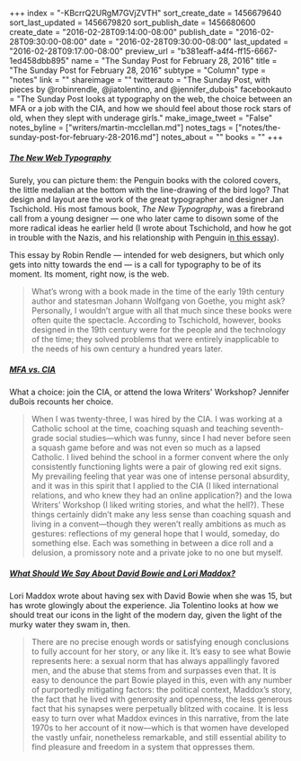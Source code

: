+++
index = "-KBcrrQ2URgM7GVjZVTH"
sort_create_date = 1456679640
sort_last_updated = 1456679820
sort_publish_date = 1456680600
create_date = "2016-02-28T09:14:00-08:00"
publish_date = "2016-02-28T09:30:00-08:00"
date = "2016-02-28T09:30:00-08:00"
last_updated = "2016-02-28T09:17:00-08:00"
preview_url = "b381eaff-a4f4-ff15-6667-1ed458dbb895"
name = "The Sunday Post for February 28, 2016"
title = "The Sunday Post for February 28, 2016"
subtype = "Column"
type = "notes"
link = ""
shareimage = ""
twitterauto = "The Sunday Post, with pieces by @robinrendle, @jiatolentino, and @jennifer_dubois"
facebookauto = "The Sunday Post looks at typography on the web, the choice between an MFA or a job with the CIA, and how we should feel about those rock stars of old, when they slept with underage girls."
make_image_tweet = "False"
notes_byline = ["writers/martin-mcclellan.md"]
notes_tags = ["notes/the-sunday-post-for-february-28-2016.md"]
notes_about = ""
books = ""
+++
<h5><a href="https://www.robinrendle.com/essays/new-web-typography/" title="The New Web Typography › Robin Rendle">The New Web Typography</a></h5>

Surely, you can picture them: the Penguin books with the colored covers, the little medalian at the bottom with the line-drawing of the bird logo? That design and layout are the work of the great typographer and designer Jan Tschichold. His most famous book, _The New Typography_, was a firebrand call from a young designer &mdash; one who later came to disown some of the more radical ideas he earlier held (I wrote about Tschichold, and how he got in trouble with the Nazis, and his relationship with Penguin i<a href="http://www.mcsweeneys.net/articles/tschichold-nazis-and-allen-lane-the-modernist-politics-of-type" title="McSweeney&amp;rsquo;s Internet Tendency:  Letters From the Hellbox: Tschichold, Nazis and Allen Lane: The Modernist Politics of Type.">n this essay</a>).

This essay by Robin Rendle &mdash; intended for web designers, but which only gets into nitty towards the end &mdash; is a call for typography to be of its moment. Its moment, right now, is the web.

<blockquote>
	What’s wrong with a book made in the time of the early 19th century author and statesman Johann Wolfgang von Goethe, you might ask? Personally, I wouldn’t argue with all that much since these books were often quite the spectacle. According to Tschichold, however, books designed in the 19th century were for the people and the technology of the time; they solved problems that were entirely inapplicable to the needs of his own century a hundred years later.
</blockquote>

<h5><a href="http://www.laphamsquarterly.org/roundtable/mfa-vs-cia" title="MFA vs. CIA | Lapham’s Quarterly">MFA vs. CIA</a></h5>

What a choice: join the CIA, or attend the Iowa Writers' Workshop? Jennifer duBois recounts her choice.

<blockquote>
	When I was twenty-three, I was hired by the CIA. I was working at a Catholic school at the time, coaching squash and teaching seventh-grade social studies—which was funny, since I had never before seen a squash game before and was not even so much as a lapsed Catholic. I lived behind the school in a former convent where the only consistently functioning lights were a pair of glowing red exit signs. My prevailing feeling that year was one of intense personal absurdity, and it was in this spirit that I applied to the CIA (I liked international relations, and who knew they had an online application?) and the Iowa Writers’ Workshop (I liked writing stories, and what the hell?). These things certainly didn’t make any less sense than coaching squash and living in a convent—though they weren’t really ambitions as much as gestures: reflections of my general hope that I would, someday, do something else. Each was something in between a dice roll and a delusion, a promissory note and a private joke to no one but myself.
</blockquote>

<h5><a href="http://jezebel.com/what-should-we-say-about-david-bowie-and-lori-maddox-1754533894" title="What Should We Say About David Bowie and Lori Maddox?">What Should We Say About David Bowie and Lori Maddox?</a></h5>

Lori Maddox wrote about having sex with David Bowie when she was 15, but has wrote glowingly about the experience. Jia Tolentino looks at how we should treat our icons in the light of the modern day, given the light of the murky water they swam in, then. 

<blockquote>
	There are no precise enough words or satisfying enough conclusions to fully account for her story, or any like it. It’s easy to see what Bowie represents here: a sexual norm that has always appallingly favored men, and the abuse that stems from and surpasses even that. It is easy to denounce the part Bowie played in this, even with any number of purportedly mitigating factors: the political context, Maddox’s story, the fact that he lived with generosity and openness, the less generous fact that his synapses were perpetually blitzed with cocaine. It is less easy to turn over what Maddox evinces in this narrative, from the late 1970s to her account of it now—which is that women have developed the vastly unfair, nonetheless remarkable, and still essential ability to find pleasure and freedom in a system that oppresses them.
</blockquote>
